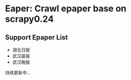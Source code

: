 Eaper: Crawl epaper base on scrapy0.24
=========================

Support Epaper List
-------------------------
* 湖北日报
* 武汉晨报
* 武汉晚报

持续更新中...

